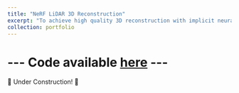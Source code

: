 ```yaml
---
title: "NeRF LiDAR 3D Reconstruction"
excerpt: "To achieve high quality 3D reconstruction with implicit neural representation using LiDAR prior<br/><img src='/images/portfolio_cover/Lidar_NeRF.png' width='600' height='400'>"
collection: portfolio
---
```



# --- Code available [here](https://github.com/HonAnson/LiDAR_NeRF) --- 


🚧 Under Construction! 🚧



